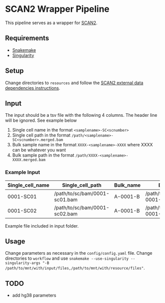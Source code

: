 # SCAN2 Wrapper Pipeline

This pipeline serves as a wrapper for [SCAN2](https://github.com/parklab/SCAN2/).

## Requirements

- [Snakemake](https://snakemake.readthedocs.io/en/stable/)
- [Singularity](https://docs.sylabs.io/guides/3.5/user-guide/introduction.html)

## Setup

Change directories to `resources` and follow the [SCAN2 external data dependencies instructions](https://github.com/parklab/SCAN2#download-external-data-dependencies).

## Input

The input should be a tsv file with the following 4 columns. The header line will be ignored. See example below
1. Single cell name in the format `<samplename>-SC<scnumber>`
2. Single cell path in the format `/path/<samplename>-SC<scnumber>.merged.bam`
3. Bulk sample name in the format `XXXX-<samplename>-XXXX` where XXXX can be whatever you want
4. Bulk sample path in the format `/path/XXXX-<samplename>-XXXX.merged.bam`

### Example Input

|Single_cell_name|Single_cell_path|Bulk_name|Bulk_path|
|---|---|---|---|
|0001-SC01|/path/to/sc/bam/0001-sc01.bam|A-0001-B|/path/to/bulk/bam/A-0001-B.bam|
|0001-SC02|/path/to/sc/bam/0001-sc02.bam|A-0001-B|/path/to/bulk/bam/A-0001-B.bam|

Example file included in input folder.

## Usage

Change parameters as necessary in the `config/config.yaml` file. 
Change directories to `workflow` and use `snakemake --use-singularity --singularity-args "-B /path/to/mnt/with/input/files,/path/to/mnt/with/resource/files"`. 

## TODO
- add hg38 parameters
